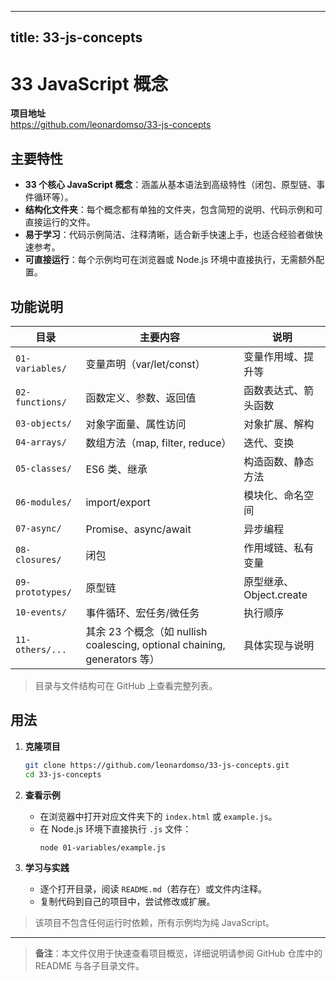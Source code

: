 
---
title: 33-js-concepts
---


# 33 JavaScript 概念

**项目地址**  
<https://github.com/leonardomso/33-js-concepts>

## 主要特性

- **33 个核心 JavaScript 概念**：涵盖从基本语法到高级特性（闭包、原型链、事件循环等）。  
- **结构化文件夹**：每个概念都有单独的文件夹，包含简短的说明、代码示例和可直接运行的文件。  
- **易于学习**：代码示例简洁、注释清晰，适合新手快速上手，也适合经验者做快速参考。  
- **可直接运行**：每个示例均可在浏览器或 Node.js 环境中直接执行，无需额外配置。  

## 功能说明

| 目录 | 主要内容 | 说明 |
|------|----------|------|
| `01-variables/` | 变量声明（var/let/const） | 变量作用域、提升等 |
| `02-functions/` | 函数定义、参数、返回值 | 函数表达式、箭头函数 |
| `03-objects/` | 对象字面量、属性访问 | 对象扩展、解构 |
| `04-arrays/` | 数组方法（map, filter, reduce） | 迭代、变换 |
| `05-classes/` | ES6 类、继承 | 构造函数、静态方法 |
| `06-modules/` | import/export | 模块化、命名空间 |
| `07-async/` | Promise、async/await | 异步编程 |
| `08-closures/` | 闭包 | 作用域链、私有变量 |
| `09-prototypes/` | 原型链 | 原型继承、Object.create |
| `10-events/` | 事件循环、宏任务/微任务 | 执行顺序 |
| `11-others/...` | 其余 23 个概念（如 nullish coalescing, optional chaining, generators 等） | 具体实现与说明 |

> 目录与文件结构可在 GitHub 上查看完整列表。

## 用法

1. **克隆项目**  
   ```bash
   git clone https://github.com/leonardomso/33-js-concepts.git
   cd 33-js-concepts
   ```

2. **查看示例**  
   - 在浏览器中打开对应文件夹下的 `index.html` 或 `example.js`。  
   - 在 Node.js 环境下直接执行 `.js` 文件：  
     ```bash
     node 01-variables/example.js
     ```

3. **学习与实践**  
   - 逐个打开目录，阅读 `README.md`（若存在）或文件内注释。  
   - 复制代码到自己的项目中，尝试修改或扩展。

> 该项目不包含任何运行时依赖，所有示例均为纯 JavaScript。  

---  

> **备注**：本文件仅用于快速查看项目概览，详细说明请参阅 GitHub 仓库中的 README 与各子目录文件。  
